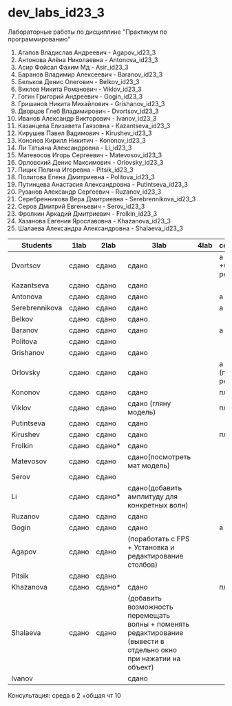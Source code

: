 # dev_labs_id23_3
Лабораторные работы по дисциплине "Практикум по программированию"

1. Агапов Владислав Андреевич - Agapov_id23_3
2. Антонова Алёна Николаевна - Antonova_id23_3
3. Асир Фойсал Фахим Мд - Asir_id23_3
4. Баранов Владимир Алексеевич - Baranov_id23_3
5. Бельков Денис Олегович - Belkov_id23_3
6. Виклов Никита Романович - Viklov_id23_3
7. Гогин Григорий Андреевич - Gogin_id23_3
8. Гришанов Никита Михайлович - Grishanov_id23_3
9. Дворцов Глеб Владимирович - Dvortsov_id23_3
10. Иванов Александр Викторович - Ivanov_id23_3
11. Казанцева Елизавета Гаязовна - Kazantseva_id23_3
12. Кирушев Павел Вадимович - Kirushev_id23_3
13. Кононов Кирилл Никитич - Kononov_id23_3
14. Ли Татьяна Александровна - Li_id23_3
15. Матевосов Игорь Сергеевич - Matevosov_id23_3
16. Орловский Денис Максимович - Orlovsky_id23_3
17. Пицик Полина Игоревна - Pitsik_id23_3
18. Политова Елена Дмитриевна - Politova_id23_3
19. Путинцева Анастасия Александровна - Putintseva_id23_3
20. Рузанов Александр Сергеевич - Ruzanov_id23_3
21. Серебренникова Вера Дмитриевна - Serebrennikova_id23_3
22. Серов Дмитрий Евгеньевич - Serov_id23_3
23. Фролкин Аркадий Дмитриевич - Frolkin_id23_3
24. Хазанова Евгения Ярославовна - Khazanova_id23_3
25. Шалаева Александра Александровна - Shalaeva_id23_3

| Students       | 1lab   | 2lab | 3lab | 4lab | comment |
|----------------|--------|------|------|------|---------|
| Dvortsov       | сдано  | сдано|сдано      |      |   а  +6(после ревизии)|
| Kazantseva     | сдано  | сдано| сдано |      |          |
| Antonova       | сдано  | сдано|сдано |      | a|
| Serebrennikova | сдано  | сдано|сдано |      | a|
| Belkov         | сдано  | сдано|сдано |      | |
| Baranov        | сдано  | сдано|сдано |      | а|
| Politova       | сдано  | сдано|      |      | |
| Grishanov      | сдано  | сдано|сдано |      | |
| Orlovsky       | сдано  | сдано|сдано |   | а +6 (после ревизии)|
| Kononov        | сдано  | сдано| сдано|      | плагиат|
| Viklov         | сдано  | сдано|сдано (гляну модель)|      | плагиат|
| Putintseva     | сдано  | сдано| сдано |     | |
| Kirushev       | сдано  |сдано |сдано |      | плагиат|
| Frolkin        | сдано  |сдано*| сдано     |      | |
| Matevosov      | сдано  |сдано |сдано(посмотреть мат модель)|      | |
| Serov          | сдано  |сдано |      |      | |
| Li             | сдано  |сдано*|сдано(добавить амплитуду для конкретных волн) |      | |
| Ruzanov| сдано| сдано | сдано | | |
| Gogin| сдано| сдано|сдано | | а|
| Agapov| сдано| сдано | (поработать с FPS + Установка и редактирование столбов)| | |
| Pitsik| сдано| сдано | | | |
| Khazanova| сдано| сдано*| сдано | | плагиат|
| Shalaeva | сдано| сдано | (добавить возможность перемещать волны + поменять редактирование (вывести в отдельно окно при нажатии на объект) | | |
|Ivanov | | | сдано | | |

Консультация:
  среда в 2
+общая чт 10
